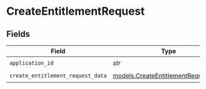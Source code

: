 # CreateEntitlementRequest


## Fields

| Field                                                                            | Type                                                                             | Required                                                                         | Description                                                                      |
| -------------------------------------------------------------------------------- | -------------------------------------------------------------------------------- | -------------------------------------------------------------------------------- | -------------------------------------------------------------------------------- |
| `application_id`                                                                 | *str*                                                                            | :heavy_check_mark:                                                               | N/A                                                                              |
| `create_entitlement_request_data`                                                | [models.CreateEntitlementRequestData](../models/createentitlementrequestdata.md) | :heavy_check_mark:                                                               | N/A                                                                              |